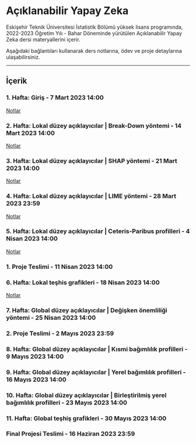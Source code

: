 # Açıklanabilir Yapay Zeka
Eskişehir Teknik Üniversitesi İstatistik Bölümü yüksek lisans programında, 2022-2023 Öğretim Yılı - Bahar Döneminde yürütülen Açıklanabilir Yapay Zeka dersi materyallerini içerir.

Aşağıdaki bağlantıları kullanarak ders notlarına, ödev ve proje detaylarına ulaşabilirsiniz.

---

## İçerik

### 1. Hafta: Giriş - 7 Mart 2023 14:00 

[Notlar](https://github.com/mcavs/ESTUStat_2023Bahar_AciklanabilirYapayZeka/blob/main/DersNotlar%C4%B1/AYZ%201.Hafta.pdf)


### 2. Hafta: Lokal düzey açıklayıcılar | Break-Down yöntemi - 14 Mart 2023 14:00 

[Notlar](https://github.com/mcavs/ESTUStat_2023Bahar_AciklanabilirYapayZeka/blob/main/DersNotlar%C4%B1/AYZ%202.Hafta.pdf)


### 3. Hafta: Lokal düzey açıklayıcılar | SHAP yöntemi - 21 Mart 2023 14:00 

[Notlar](https://github.com/mcavs/ESTUStat_2023Bahar_AciklanabilirYapayZeka/blob/main/DersNotlar%C4%B1/AYZ%203.Hafta.pdf)


### 4. Hafta: Lokal düzey açıklayıcılar | LIME yöntemi - 28 Mart 2023 23:59

[Notlar](https://github.com/mcavs/ESTUStat_2023Bahar_AciklanabilirYapayZeka/blob/main/DersNotlar%C4%B1/AYZ%204.Hafta.pdf)


### 5. Hafta: Lokal düzey açıklayıcılar | Ceteris-Paribus profilleri - 4 Nisan 2023 14:00 

[Notlar](https://github.com/mcavs/ESTUStat_2023Bahar_AciklanabilirYapayZeka/blob/main/DersNotlar%C4%B1/AYZ%205.Hafta.pdf)


### 1. Proje Teslimi - 11 Nisan 2023 14:00 

### 6. Hafta: Lokal teşhis grafikleri - 18 Nisan 2023 14:00 

[Notlar](https://github.com/mcavs/ESTUStat_2023Bahar_AciklanabilirYapayZeka/blob/main/DersNotlar%C4%B1/AYZ%206.Hafta.pdf)

### 7. Hafta: Global düzey açıklayıcılar | Değişken önemliliği yöntemi - 25 Nisan 2023 14:00 

### 2. Proje Teslimi - 2 Mayıs 2023 23:59

### 8. Hafta: Global düzey açıklayıcılar | Kısmi bağımlılık profilleri - 9 Mayıs 2023 14:00 

### 9. Hafta: Global düzey açıklayıcılar | Yerel bağımlılık profilleri - 16 Mayıs 2023 14:00 

### 10. Hafta: Global düzey açıklayıcılar | Birleştirilmiş yerel bağımlılık profilleri - 23 Mayıs 2023 14:00 

### 11. Hafta: Global teşhiş grafikleri - 30 Mayıs 2023 14:00 

### Final Projesi Teslimi - 16 Haziran 2023 23:59
